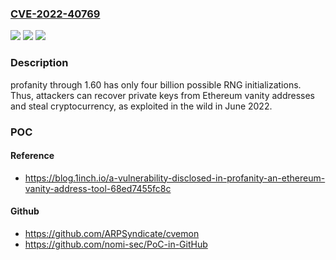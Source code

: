 ### [CVE-2022-40769](https://cve.mitre.org/cgi-bin/cvename.cgi?name=CVE-2022-40769)
![](https://img.shields.io/static/v1?label=Product&message=n%2Fa&color=blue)
![](https://img.shields.io/static/v1?label=Version&message=n%2Fa&color=blue)
![](https://img.shields.io/static/v1?label=Vulnerability&message=n%2Fa&color=brighgreen)

### Description

profanity through 1.60 has only four billion possible RNG initializations. Thus, attackers can recover private keys from Ethereum vanity addresses and steal cryptocurrency, as exploited in the wild in June 2022.

### POC

#### Reference
- https://blog.1inch.io/a-vulnerability-disclosed-in-profanity-an-ethereum-vanity-address-tool-68ed7455fc8c

#### Github
- https://github.com/ARPSyndicate/cvemon
- https://github.com/nomi-sec/PoC-in-GitHub

